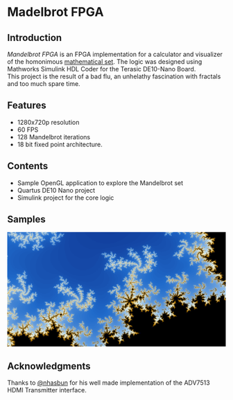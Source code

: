 # Madelbrot FPGA  
  
## Introduction  
*Mandelbrot FPGA* is an FPGA implementation for a calculator and visualizer of the homonimous [mathematical set](https://en.wikipedia.org/wiki/Mandelbrot_set "mathematical set"). The logic was designed using Mathworks Simulink HDL Coder for the Terasic DE10-Nano Board.  
This project is the result of a bad flu, an unhelathy fascination with fractals and too much spare time.  
  
## Features  
- 1280x720p  resolution
- 60 FPS  
- 128 Mandelbrot iterations  
- 18 bit fixed point architecture.  

## Contents  

 - Sample OpenGL application to explore the Mandelbrot set
 - Quartus DE10 Nano project
 - Simulink project for the core logic

## Samples

<p align="center">
  <img src="samples/sample.png" width="600" />
</p>

  
## Acknowledgments  
  
Thanks to [@nhasbun](https://github.com/nhasbun) for his well made implementation of the ADV7513 HDMI Transmitter interface. 
